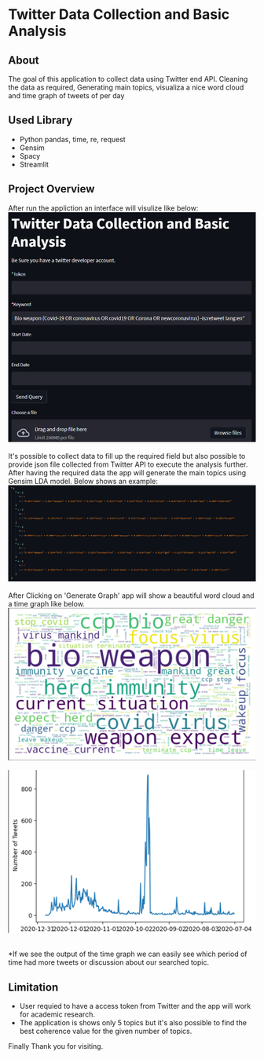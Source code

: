 # Twitter Data Collection and Basic Analysis

## About
<p> The goal of this application to collect data using Twitter end API. Cleaning the data as required, Generating main topics, visualiza a nice word cloud and time graph of tweets of per day</p>

## Used Library
- Python pandas, time, re, request
- Gensim
- Spacy 
- Streamlit

## Project Overview
After run the appliction an interface will visulize like below:
<img src='asset/interface_1.png' width=650><br/><br/>
It's possible to collect data to fill up the required field but also possible to provide json file collected from Twitter API to execute the analysis further.
After having the required data the app will generate the main topics using Gensim LDA model. Below shows an example:
<img src='asset/interface_2.png' width=650><br/><br/>
After Clicking on 'Generate Graph' app will show a beautiful word cloud and a time graph like below.
<img src='asset/word_cloud.png' width=650><br/><br/>
<img src='asset/interface_3.png' width=650><br/><br/>

*If we see the output of the time graph we can easily see which period of time had more tweets or discussion about our searched topic.

## Limitation 
- User requied to have a access token from Twitter and the app will work for academic research.
- The application is shows only 5 topics but it's also possible to find the best coherence value for the given number of topics.

Finally Thank you for visiting.
